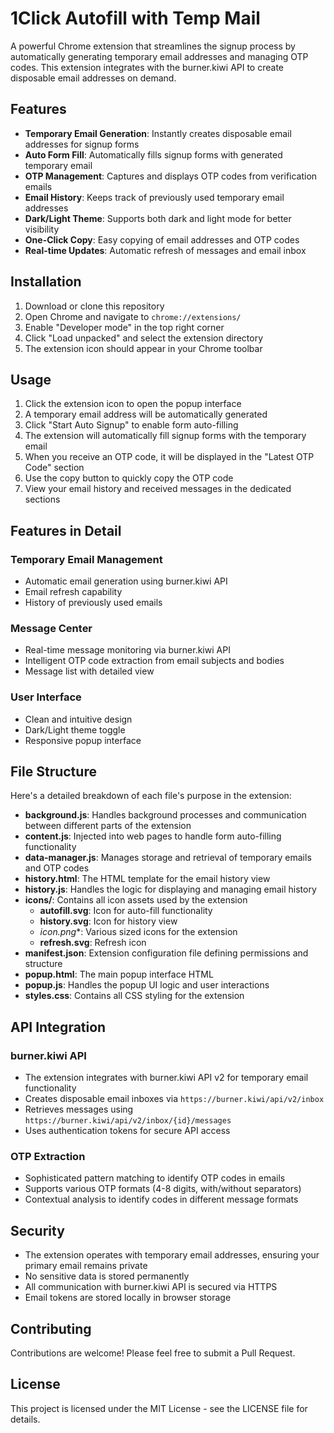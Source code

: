 # 1Click Autofill with Temp Mail

A powerful Chrome extension that streamlines the signup process by automatically generating temporary email addresses and managing OTP codes. This extension integrates with the burner.kiwi API to create disposable email addresses on demand.

## Features

- **Temporary Email Generation**: Instantly creates disposable email addresses for signup forms
- **Auto Form Fill**: Automatically fills signup forms with generated temporary email
- **OTP Management**: Captures and displays OTP codes from verification emails
- **Email History**: Keeps track of previously used temporary email addresses
- **Dark/Light Theme**: Supports both dark and light mode for better visibility
- **One-Click Copy**: Easy copying of email addresses and OTP codes
- **Real-time Updates**: Automatic refresh of messages and email inbox

## Installation

1. Download or clone this repository
2. Open Chrome and navigate to `chrome://extensions/`
3. Enable "Developer mode" in the top right corner
4. Click "Load unpacked" and select the extension directory
5. The extension icon should appear in your Chrome toolbar

## Usage

1. Click the extension icon to open the popup interface
2. A temporary email address will be automatically generated
3. Click "Start Auto Signup" to enable form auto-filling
4. The extension will automatically fill signup forms with the temporary email
5. When you receive an OTP code, it will be displayed in the "Latest OTP Code" section
6. Use the copy button to quickly copy the OTP code
7. View your email history and received messages in the dedicated sections

## Features in Detail

### Temporary Email Management
- Automatic email generation using burner.kiwi API
- Email refresh capability
- History of previously used emails

### Message Center
- Real-time message monitoring via burner.kiwi API
- Intelligent OTP code extraction from email subjects and bodies
- Message list with detailed view

### User Interface
- Clean and intuitive design
- Dark/Light theme toggle
- Responsive popup interface

## File Structure

Here's a detailed breakdown of each file's purpose in the extension:

- **background.js**: Handles background processes and communication between different parts of the extension
- **content.js**: Injected into web pages to handle form auto-filling functionality
- **data-manager.js**: Manages storage and retrieval of temporary emails and OTP codes
- **history.html**: The HTML template for the email history view
- **history.js**: Handles the logic for displaying and managing email history
- **icons/**: Contains all icon assets used by the extension
  - **autofill.svg**: Icon for auto-fill functionality
  - **history.svg**: Icon for history view
  - **icon*.png**: Various sized icons for the extension
  - **refresh.svg**: Refresh icon
- **manifest.json**: Extension configuration file defining permissions and structure
- **popup.html**: The main popup interface HTML
- **popup.js**: Handles the popup UI logic and user interactions
- **styles.css**: Contains all CSS styling for the extension

## API Integration

### burner.kiwi API
- The extension integrates with burner.kiwi API v2 for temporary email functionality
- Creates disposable email inboxes via `https://burner.kiwi/api/v2/inbox`
- Retrieves messages using `https://burner.kiwi/api/v2/inbox/{id}/messages`
- Uses authentication tokens for secure API access

### OTP Extraction
- Sophisticated pattern matching to identify OTP codes in emails
- Supports various OTP formats (4-8 digits, with/without separators)
- Contextual analysis to identify codes in different message formats

## Security

- The extension operates with temporary email addresses, ensuring your primary email remains private
- No sensitive data is stored permanently
- All communication with burner.kiwi API is secured via HTTPS
- Email tokens are stored locally in browser storage

## Contributing

Contributions are welcome! Please feel free to submit a Pull Request.

## License

This project is licensed under the MIT License - see the LICENSE file for details.